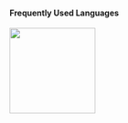 
#### Frequently Used Languages

<a href="https://www.github.com/janyris"><!-- wi*quL3fcV --><img height="150px" src="https://github-readme-stats.vercel.app/api/top-langs/?username=janyris&hide=html&hide_title=true&hide_border=true&layout=compact&langs_count=6&exclude_repo=comp426,Redventures-Movie-Quotes&text_color=000&icon_color=fff&bg_color=0,52fa5a,4dfcff,c64dff&theme=graywhite" /></a>



